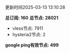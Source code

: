 更新时间2025-03-13 13:10:28

**总订阅: 160**
**总节点: 28021**
- vless节点: 7911
- hysteria2节点: 2

**google ping有效节点: 499**
